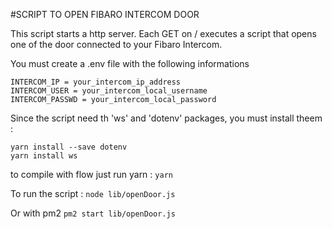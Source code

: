 #SCRIPT TO OPEN FIBARO INTERCOM DOOR

This script starts a http server.
Each GET on / executes a script that opens one of the door connected to your Fibaro Intercom.

You must create a .env file with the following informations

    INTERCOM_IP = your_intercom_ip_address
    INTERCOM_USER = your_intercom_local_username
    INTERCOM_PASSWD = your_intercom_local_password

Since the script need th 'ws' and 'dotenv' packages, you must install theem :

    yarn install --save dotenv
    yarn install ws

to compile with flow just run yarn :
`yarn`

To run the script :
`node lib/openDoor.js`

Or with pm2
`pm2 start lib/openDoor.js`
